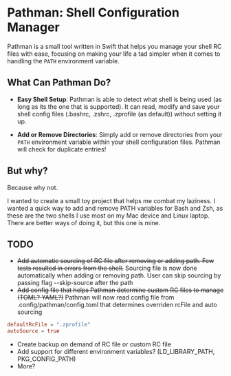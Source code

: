 # Pathman: Shell Configuration Manager

Pathman is a small tool written in Swift that helps you manage your shell RC files with ease, focusing on making your life a tad simpler when it comes to handling the `PATH` environment variable.

## What Can Pathman Do?

- **Easy Shell Setup**: Pathman is able to detect what shell is being used (as long as its the one that is supported). It can read, modify and save your shell config files (.bashrc, .zshrc, .zprofile (as default)) without setting it up.

- **Add or Remove Directories**: Simply add or remove directories from your `PATH` environment variable within your shell configuration files. Pathman will check for duplicate entries!

## But why?

Because why not.

I wanted to create a small toy project that helps me combat my laziness. I wanted a quick way to add and remove PATH variables for Bash and Zsh, 
as these are the two shells I use most on my Mac device and Linux laptop. There are better ways of doing it, but this one is mine.

## TODO
- ~~Add automatic sourcing of RC file after removing or adding path. Few tests resulted in errors from the shell.~~ Sourcing file is now done automatically when adding or removing path. User can skip sourcing by passing flag --skip-source after the path
- ~~Add config file that helps Pathman determine custom RC files to manage (TOML? YAML?)~~ Pathman will now read config file from .config/pathman/config.toml that determines overriden rcFile and auto sourcing
```toml
defaultRcFile = ".zprofile"
autoSource = true
```
- Create backup on demand of RC file or custom RC file
- Add support for different environment variables? (LD_LIBRARY_PATH, PKG_CONFIG_PATH)
- More?
